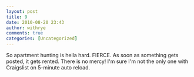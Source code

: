 ```yaml
---
layout: post
title: 9
date: 2010-08-20 23:43
author: withrye
comments: true
categories: [Uncategorized]
---
```

<span id="dropcap">S</span>o apartment hunting is hella hard. FIERCE. As soon as something gets posted, it gets rented. There is no mercy! I'm sure I'm not the only one with Craigslist on 5-minute auto reload.
